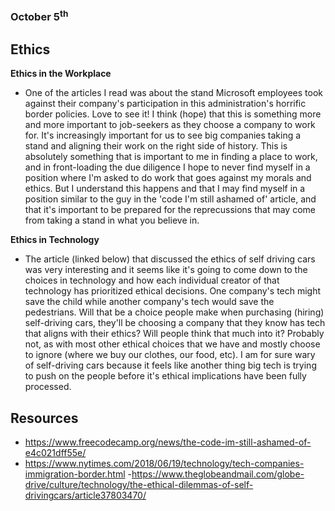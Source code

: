 ### October 5<sup>th</sup>
## Ethics

**Ethics in the Workplace**
- One of the articles I read was about the stand Microsoft employees took against their company's participation in this administration's horrific border policies. Love to see it! I think (hope) that this is something more and more important to job-seekers as they choose a company to work for. It's increasingly important for us to see big companies taking a stand and aligning their work on the right side of history. This is absolutely something that is important to me in finding a place to work, and in front-loading the due diligence I hope to never find myself in a position where I'm asked to do work that goes against my morals and ethics. But I understand this happens and that I may find myself in a position similar to the guy in the 'code I'm still ashamed of' article, and that it's important to be prepared for the reprecussions that may come from taking a stand in what you believe in. 

**Ethics in Technology**
- The article (linked below) that discussed the ethics of self driving cars was very interesting and it seems like it's going to come down to the choices in technology and how each individual creator of that technology has prioritized ethical decisions. One company's tech might save the child while another company's tech would save the pedestrians. Will that be a choice people make when purchasing (hiring) self-driving cars, they'll be choosing a company that they know has tech that aligns with their ethics? Will people think that much into it? Probably not, as with most other ethical choices that we have and mostly choose to ignore (where we buy our clothes, our food, etc). I am for sure wary of self-driving cars because it feels like another thing big tech is trying to push on the people before it's ethical implications have been fully processed.


## Resources
- https://www.freecodecamp.org/news/the-code-im-still-ashamed-of-e4c021dff55e/
- https://www.nytimes.com/2018/06/19/technology/tech-companies-immigration-border.html
-https://www.theglobeandmail.com/globe-drive/culture/technology/the-ethical-dilemmas-of-self-drivingcars/article37803470/